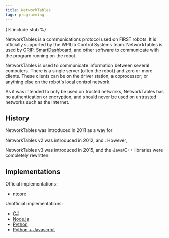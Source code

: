 ```yaml
---
title: NetworkTables
tags: programming
---
```


{% include stub %}

NetworkTables is a communications protocol used on FIRST robots. It is officially
supported by the WPILib Control Systems team. NetworkTables is used by [GRIP](grip_software),
[SmartDashboard](smartdashboard), and other software to communicate with the 
program running on the robot.

NetworkTables is used to communicate information between several computers. 
There is a single server (often the robot) and zero or more clients. These 
clients can be on the driver station, a coprocessor, or anything else on the
robot's local control network.

As it was intended to only be used on trusted networks, NetworkTables has no
authentication or encryption, and should never be used on untrusted networks
such as the Internet.

## History

NetworkTables was introduced in 2011 as a way for 

NetworkTables v2 was introduced in 2012, and . However,

NetworkTables v3 was introduced in 2015, and the Java/C++ libraries were
completely rewritten.

## Implementations

Official implementations:

* [ntcore](https://github.com/wpilibsuite/ntcore)

Unofficial implementations:

* [C#](https://github.com/robotdotnet/NetworkTables)
* [Node.js](https://github.com/erikuhlmann/ntcore_node)
* [Python](https://github.com/robotpy/pynetworktables)
* [Python + Javascript](https://github.com/robotpy/pynetworktables2js)

